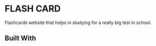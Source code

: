 # FLASH CARD 

Flashcards website that helps in studying for a really big test in school.

## Built With

